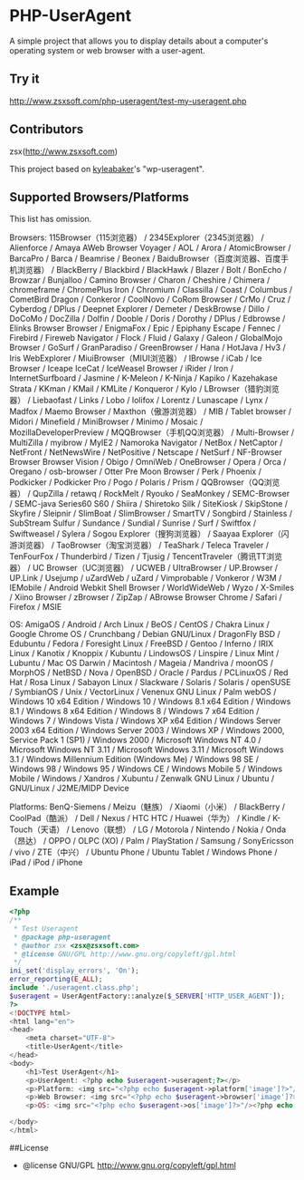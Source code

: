 # PHP-UserAgent

A simple project that allows you to display details about a computer's operating system or web browser with a user-agent.

## Try it

http://www.zsxsoft.com/php-useragent/test-my-useragent.php

## Contributors
zsx(http://www.zsxsoft.com)

This project based on [kyleabaker](http://www.kyleabaker.com/goodies/coding/wp-useragent/)'s "wp-useragent".

## Supported Browsers/Platforms

This list has omission.

Browsers: 115Browser（115浏览器） / 2345Explorer（2345浏览器） / Alienforce / Amaya AWeb Browser Voyager / AOL / Arora / AtomicBrowser / BarcaPro / Barca / Beamrise / Beonex / BaiduBrowser（百度浏览器、百度手机浏览器） / BlackBerry / Blackbird / BlackHawk / Blazer / Bolt / BonEcho / Browzar / Bunjalloo / Camino Browser / Charon / Cheshire / Chimera / chromeframe / ChromePlus Iron / Chromium / Classilla / Coast / Columbus / CometBird Dragon / Conkeror / CoolNovo / CoRom Browser / CrMo / Cruz / Cyberdog / DPlus / Deepnet Explorer / Demeter / DeskBrowse / Dillo / DoCoMo / DocZilla / Dolfin / Dooble / Doris / Dorothy / DPlus / Edbrowse / Elinks Browser Browser / EnigmaFox / Epic / Epiphany Escape / Fennec / Firebird / Fireweb Navigator / Flock / Fluid / Galaxy / Galeon / GlobalMojo Browser / GoSurf / GranParadiso / GreenBrowser / Hana / HotJava / Hv3 / Iris WebExplorer / MiuiBrowser（MIUI浏览器） / IBrowse / iCab / Ice Browser / Iceape IceCat / IceWeasel Browser / iRider / Iron / InternetSurfboard / Jasmine / K-Meleon / K-Ninja / Kapiko / Kazehakase Strata / KKman / KMail / KMLite / Konqueror / Kylo / LBrowser（猎豹浏览器） / Liebaofast / Links / Lobo / lolifox / Lorentz / Lunascape / Lynx / Madfox / Maemo Browser / Maxthon（傲游浏览器） / MIB / Tablet browser / Midori / Minefield / MiniBrowser / Minimo / Mosaic / MozillaDeveloperPreview / MQQBrowser（手机QQ浏览器） / Multi-Browser / MultiZilla / myibrow / MyIE2 / Namoroka Navigator / NetBox / NetCaptor / NetFront / NetNewsWire / NetPositive / Netscape / NetSurf / NF-Browser Browser Browser Vision / Obigo / OmniWeb / OneBrowser / Opera / Orca / Oregano / osb-browser / Otter Pre Moon Browser / Perk / Phoenix / Podkicker / Podkicker Pro / Pogo / Polaris / Prism / QQBrowser（QQ浏览器） / QupZilla / retawq / RockMelt / Ryouko / SeaMonkey / SEMC-Browser / SEMC-java Series60 S60 / Shiira / Shiretoko Silk / SiteKiosk / SkipStone / Skyfire / Sleipnir / SlimBoat / SlimBrowser / SmartTV / Songbird / Stainless / SubStream Sulfur / Sundance / Sundial / Sunrise / Surf / Swiftfox / Swiftweasel / Sylera / Sogou Explorer（搜狗浏览器） / Saayaa Explorer（闪游浏览器） / TaoBrowser（淘宝浏览器） / TeaShark / Teleca Traveler / TenFourFox / Thunderbird / Tizen / Tjusig / TencentTraveler（腾讯TT浏览器） / UC Browser（UC浏览器） / UCWEB / UltraBrowser / UP.Browser / UP.Link / Usejump / uZardWeb / uZard / Vimprobable / Vonkeror / W3M / IEMobile / Android Webkit Shell Browser / WorldWideWeb / Wyzo / X-Smiles / Xiino Browser / zBrowser / ZipZap / ABrowse Browser Chrome / Safari / Firefox / MSIE

OS: AmigaOS / Android / Arch Linux / BeOS / CentOS / Chakra Linux / Google Chrome OS / Crunchbang / Debian GNU/Linux / DragonFly BSD / Edubuntu / Fedora / Foresight Linux / FreeBSD / Gentoo / Inferno / IRIX Linux / Kanotix / Knoppix / Kubuntu / LindowsOS / Linspire / Linux Mint / Lubuntu / Mac OS Darwin / Macintosh / Mageia / Mandriva / moonOS / MorphOS / NetBSD / Nova / OpenBSD / Oracle / Pardus / PCLinuxOS / Red Hat / Rosa Linux / Sabayon Linux / Slackware / Solaris / Solaris / openSUSE / SymbianOS / Unix / VectorLinux / Venenux GNU Linux / Palm webOS / Windows 10 x64 Edition / Windows 10 / Windows 8.1 x64 Edition / Windows 8.1 / Windows 8 x64 Edition / Windows 8 / Windows 7 x64 Edition / Windows 7 / Windows Vista / Windows XP x64 Edition / Windows Server 2003 x64 Edition / Windows Server 2003 / Windows XP / Windows 2000, Service Pack 1 (SP1) / Windows 2000 / Microsoft Windows NT 4.0 / Microsoft Windows NT 3.11 / Microsoft Windows 3.11 / Microsoft Windows 3.1 / Windows Millennium Edition (Windows Me) / Windows 98 SE / Windows 98 / Windows 95 / Windows CE / Windows Mobile 5 / Windows Mobile / Windows / Xandros / Xubuntu / Zenwalk GNU Linux / Ubuntu / GNU/Linux / J2ME/MIDP Device


Platforms: BenQ-Siemens / Meizu（魅族） / Xiaomi（小米） / BlackBerry / CoolPad（酷派） / Dell / Nexus / HTC HTC / Huawei（华为） / Kindle / K-Touch（天语） / Lenovo（联想） / LG / Motorola / Nintendo / Nokia / Onda（昂达） / OPPO / OLPC (XO) / Palm / PlayStation / Samsung / SonyEricsson / vivo / ZTE（中兴） / Ubuntu Phone / Ubuntu Tablet / Windows Phone / iPad / iPod / iPhone



## Example
```php
<?php
/**
 * Test Useragent
 * @package php-useragent
 * @author zsx <zsx@zsxsoft.com>
 * @license GNU/GPL http://www.gnu.org/copyleft/gpl.html
 */
ini_set('display_errors', 'On');
error_reporting(E_ALL);
include './useragent.class.php';
$useragent = UserAgentFactory::analyze($_SERVER['HTTP_USER_AGENT']);
?>
<!DOCTYPE html>
<html lang="en">
<head>
	<meta charset="UTF-8">
	<title>UserAgent</title>
</head>
<body>
	<h1>Test UserAgent</h1>
	<p>UserAgent: <?php echo $useragent->useragent;?></p>
	<p>Platform: <img src="<?php echo $useragent->platform['image']?>"/><?php echo $useragent->platform['title']?></p>
	<p>Web Browser: <img src="<?php echo $useragent->browser['image']?>"/><?php echo $useragent->browser['title']?></p>
	<p>OS: <img src="<?php echo $useragent->os['image']?>"/><?php echo $useragent->os['title']?></p>

</body>
</html>
```
##License
 * @license GNU/GPL http://www.gnu.org/copyleft/gpl.html
